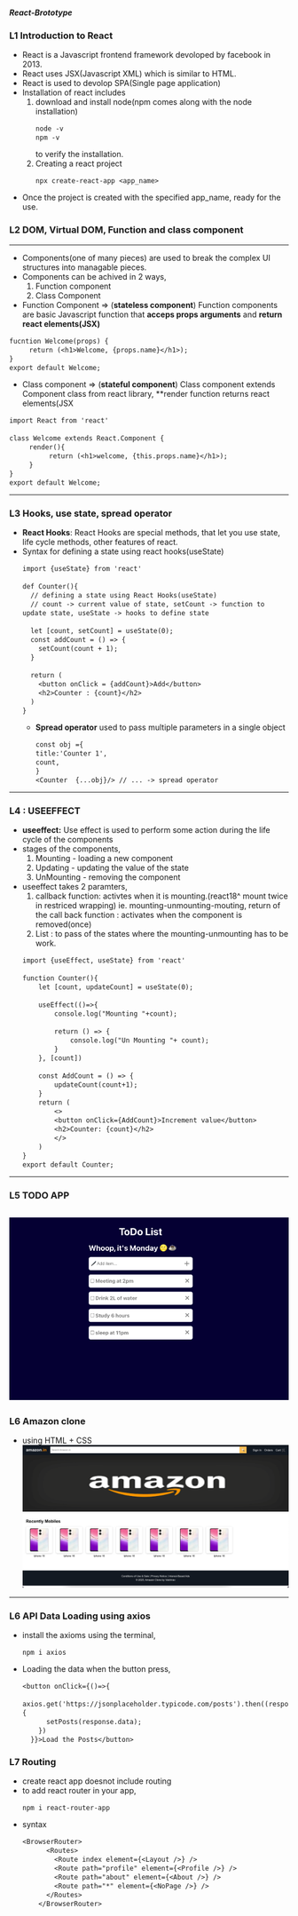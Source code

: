 ##### React-Brototype


### L1 Introduction to React
- React is a Javascript frontend framework devoloped by facebook in 2013.
- React uses JSX(Javascript XML) which is similar to HTML.
- React is used to devolop SPA(Single page application)
- Installation of react includes
  1. download and install node(npm comes along with the node installation)
     ```
     node -v
     npm -v
     ```
     to verify the installation.
  2. Creating a react project
     ```
     npx create-react-app <app_name>
     ```
- Once the project is created with the specified app_name, ready for the use.

### L2 DOM, Virtual DOM, Function and class component
---- 
- Components(one of many pieces) are used to break the complex UI structures into managable pieces.
- Components can be achived in 2 ways,
  1. Function component
  2. Class Component
- Function Component => (**stateless component**) Function components are basic Javascript function that **acceps props arguments** and **return react elements(JSX)**
```
fucntion Welcome(props) {
     return (<h1>Welcome, {props.name}</h1>);
}
export default Welcome;
```
- Class component => (**stateful component**) Class component extends Component class from react library, **render function returns react elements(JSX
```
import React from 'react'

class Welcome extends React.Component {
     render(){
          return (<h1>welcome, {this.props.name}</h1>);
     }
}
export default Welcome;
```
---- 
### L3 Hooks, use state, spread operator
- **React Hooks**: React Hooks are special methods, that let you use state, life cycle methods, other features of react.
- Syntax for defining a state using react hooks(useState)
  ```
  import {useState} from 'react'

  def Counter(){
    // defining a state using React Hooks(useState)
    // count -> current value of state, setCount -> function to update state, useState -> hooks to define state
  
    let [count, setCount] = useState(0);
    const addCount = () => {
      setCount(count + 1);
    }
  
    return (
      <button onClick = {addCount}>Add</button>
      <h2>Counter : {count}</h2>
    )
  }
  ```
  - **Spread operator** used to pass multiple parameters in a single object
    ```
    const obj ={
    title:'Counter 1',
    count,
    }
    <Counter  {...obj}/> // ... -> spread operator
    ```
---
### L4 : USEEFFECT
  - **useeffect:** Use effect is used to perform some action during the life cycle of the components
  - stages of the components,
    1. Mounting - loading a new component
    2. Updating - updating the value of the state 
    3. UnMounting - removing the component
  - useeffect takes 2 paramters,
    1. callback function: activtes when it is mounting.(react18^ mount twice in restriced wrapping) ie. mounting-unmounting-mouting, 
return of the call back function : activates when the component is removed(once)
    2. List : to pass of the states where the mounting-unmounting has to be work.
    ```
    import {useEffect, useState} from 'react'

    function Counter(){
        let [count, updateCount] = useState(0);
    
        useEffect(()=>{
            console.log("Mounting "+count);
    
            return () => {
                console.log("Un Mounting "+ count);
            }
        }, [count])
    
        const AddCount = () => {
            updateCount(count+1);
        }
        return (
            <>
            <button onClick={AddCount}>Increment value</button>
            <h2>Counter: {count}</h2>
            </>
        )
    }
    export default Counter;
    ```
---
### L5 TODO APP 
![](TODO/todo-app/output.png)
---
### L6 Amazon clone 
- using HTML + CSS
![](AMAZON-CLONE/output.png)
---

### L6 API Data Loading using axios 
- install the axioms using the terminal,
  ```
  npm i axios 
  ```
- Loading the data when the button press,
  ```
  <button onClick={()=>{
      axios.get('https://jsonplaceholder.typicode.com/posts').then((response)=>{
        setPosts(response.data);
      })
    }}>Load the Posts</button>
  ```
### L7 Routing 
- create react app doesnot include routing
- to add react router in your app,
  ```
  npm i react-router-app
  ```
- syntax
  ```
  <BrowserRouter>
        <Routes>
          <Route index element={<Layout />} />
          <Route path="profile" element={<Profile />} />
          <Route path="about" element={<About />} />
          <Route path="*" element={<NoPage />} />
        </Routes>
      </BrowserRouter>
  ```
